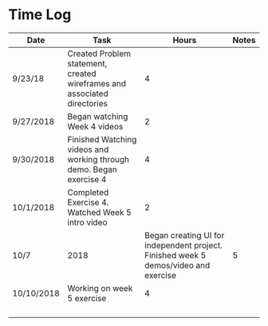 # Time Log

| Date | Task | Hours | Notes|
|------|------|-------|------|
| 9/23/18| Created Problem statement, created wireframes and associated directories| 4 | |
| 9/27/2018| Began watching Week 4 videos|2| |
|9/30/2018|Finished Watching videos and working through demo. Began exercise 4|4  | |
|10/1/2018|Completed Exercise 4. Watched Week 5 intro video|2| |
|10/7|2018|Began creating UI for independent project. Finished week 5 demos/video and exercise|5|
|10/10/2018|Working on week 5 exercise| 4 | |
|||  | |
|||  | |
|||  | |
|||  | |

